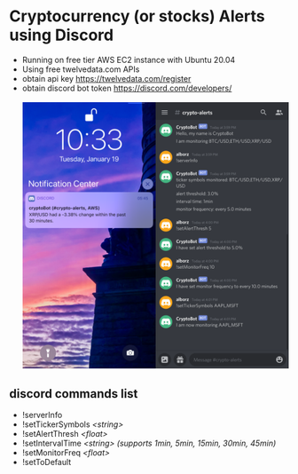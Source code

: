 # Cryptocurrency (or stocks) Alerts using Discord

* Running on free tier AWS EC2 instance with Ubuntu 20.04
* Using free twelvedata.com APIs
* obtain api key https://twelvedata.com/register
* obtain discord bot token https://discord.com/developers/
<br><br />
![](Screenshot/Screenshot1.png)
## discord commands list
* !serverInfo
* !setTickerSymbols *\<string>*
* !setAlertThresh *\<float>*
* !setIntervalTime *\<string> (supports 1min, 5min, 15min, 30min, 45min)*
* !setMonitorFreq *\<float>*
* !setToDefault
